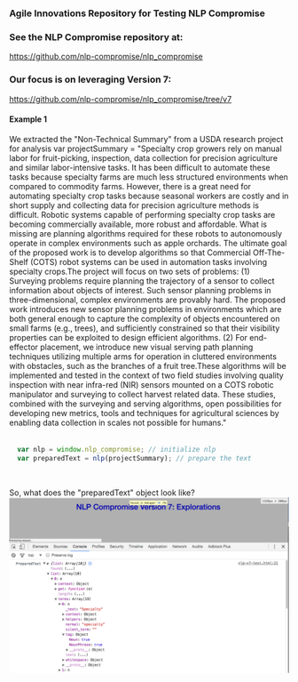 ### Agile Innovations Repository for Testing NLP Compromise

### See the NLP Compromise repository at:

https://github.com/nlp-compromise/nlp_compromise

### Our focus is on leveraging Version 7:

https://github.com/nlp-compromise/nlp_compromise/tree/v7

#### Example 1

We extracted the "Non-Technical Summary" from a USDA research project for analysis
var projectSummary = "Specialty crop growers rely on manual labor for fruit-picking, inspection, data collection for precision agriculture and similar labor-intensive tasks. It has been difficult to automate these tasks because specialty farms are much less structured environments when compared to commodity farms. However, there is a great need for automating specialty crop tasks because seasonal workers are costly and in short supply and collecting data for precision agriculture methods is difficult. Robotic systems capable of performing specialty crop tasks are becoming commercially available, more robust and affordable. What is missing are planning algorithms required for these robots to autonomously operate in complex environments such as apple orchards. The ultimate goal of the proposed work is to develop algorithms so that Commercial Off-The-Shelf (COTS) robot systems can be used in automation tasks involving specialty crops.The project will focus on two sets of problems: (1) Surveying problems require planning the trajectory of a sensor to collect information about objects of interest. Such sensor planning problems in three-dimensional, complex environments are provably hard. The proposed work introduces new sensor planning problems in environments which are both general enough to capture the complexity of objects encountered on small farms (e.g., trees), and sufficiently constrained so that their visibility properties can be exploited to design efficient algorithms. (2) For end-effector placement, we introduce new visual serving path planning techniques utilizing multiple arms for operation in cluttered environments with obstacles, such as the branches of a fruit tree.These algorithms will be implemented and tested in the context of two field studies involving quality inspection with near infra-red (NIR) sensors mounted on a COTS robotic manipulator and surveying to collect harvest related data. These studies, combined with the surveying and serving algorithms, open possibilities for developing new metrics, tools and techniques for agricultural sciences by enabling data collection in scales not possible for humans."


``` javaScript

  var nlp = window.nlp_compromise; // initialize nlp
  var preparedText = nlp(projectSummary); // prepare the text

```
<br/>

So, what does the "preparedText" object look like?
<br/>
![item 1](images/prepared-text-1.png?raw=true)<br/>
